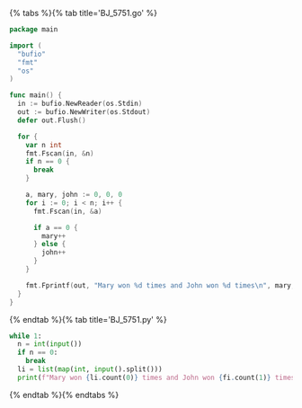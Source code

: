 {% tabs %}{% tab title='BJ_5751.go' %}

```go
package main

import (
  "bufio"
  "fmt"
  "os"
)

func main() {
  in := bufio.NewReader(os.Stdin)
  out := bufio.NewWriter(os.Stdout)
  defer out.Flush()

  for {
    var n int
    fmt.Fscan(in, &n)
    if n == 0 {
      break
    }

    a, mary, john := 0, 0, 0
    for i := 0; i < n; i++ {
      fmt.Fscan(in, &a)

      if a == 0 {
        mary++
      } else {
        john++
      }
    }

    fmt.Fprintf(out, "Mary won %d times and John won %d times\n", mary, john)
  }
}
```

{% endtab %}{% tab title='BJ_5751.py' %}

```py
while 1:
  n = int(input())
  if n == 0:
    break
  li = list(map(int, input().split()))
  print(f"Mary won {li.count(0)} times and John won {fi.count(1)} times")
```

{% endtab %}{% endtabs %}

